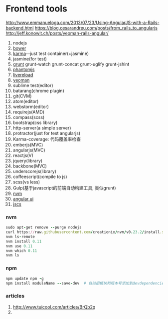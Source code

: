 # Frontend tools

http://www.emmanueloga.com/2013/07/23/Using-AngularJS-with-a-Rails-backend.html
https://blog.cesarandreu.com/posts/from_rails_to_angularjs
http://jeff.konowit.ch/posts/yeoman-rails-angular/

1. nodejs
2. [bower](http://bower.io/)
3. [karma](http://karma-runner.github.com/)--just test container(+jasmine)
4. jasmine(for test)
5. [grunt](http://gruntjs.com/)
        grunt-watch
				grunt-concat
				grunt-uglify
				grunt-jshint
6. [phantomjs](http://www.phantomjs.org/)
7. [livereload](http://livereload.com/)
8. [yeoman](http://yeoman.io/)
9. sublime test(editor)
10. batarang(chrome plugin)
11. git(CVM)
12. atom(editor)
13. webstorm(editor)
14. requirejs(AMD)
15. compass(scss)
16. bootstrap(css library)
17. http-server(a simple server)
18. protractor(just for test angularjs)
19. Karma-coverage: 代码覆盖率检查
20. emberjs(MVC)
21. angularjs(MVC)
22. reactjs(V)
23. jquery(library)
24. backbone(MVC)
25. underscorejs(library)
26. coffeescript(compile to js)
27. scss(vs less)
28. Gulp(基于javascript的前端自动构建工具, 类似grunt)
29. [nvm](https://github.com/creationix/nvm/)
30. [angular ui](http://angular-ui.github.io/)
31. [jscs](http://jscs.info/)

### nvm ###

```ruby
sudo apt-get remove --purge nodejs
curl https://raw.githubusercontent.com/creationix/nvm/v0.23.2/install.sh | bash
nvm ls-remote
nvm install 0.11
nvm use 0.11
nvm which 0.11
nvm ls
```

### npm ###

```ruby
npm update npm -g
npm install moduleName --save-dev  # 自动把模块和版本号添加到devdependencies部分
```

### articles ###

1. http://www.tuicool.com/articles/BrQb2q
2. 
